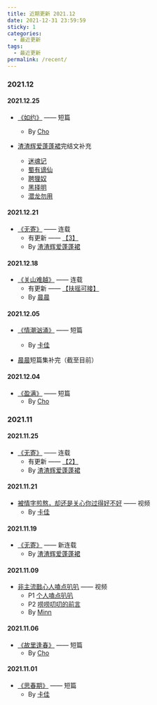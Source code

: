 ```yaml
---
title: 近期更新 2021.12
date: 2021-12-31 23:59:59
sticky: 1
categories: 
  - 最近更新
tags: 
  - 最近更新
permalink: /recent/
---
```


### 2021.12

#### 2021.12.25

- <a href="/pages/bf37c6/">《如约》</a> —— 短篇
  - By [Cho](/categories/?category=Cho)

- [渣渣辉爱蓬蓬裙](/categories/?category=渣渣辉爱蓬蓬裙)完结文补充
  - <a href="/pages/3a464a/">迷魂记</a>
  - <a href="/pages/860174/">蜀有谪仙</a>
  - <a href="/pages/628240/">聘狸奴</a>
  - <a href="/pages/cc5dfb/">黑择明</a>
  - <a href="/pages/105ad6/">潜龙勿用</a>

#### 2021.12.21

- <a href="/pages/491055/">《无寄》</a> —— 连载
  - 有更新 —— <a href="/pages/491055/#3">【3】</a>
  - By [渣渣辉爱蓬蓬裙](/categories/?category=渣渣辉爱蓬蓬裙)

#### 2021.12.18

- <a href="/pages/751f20/">《关山难越》</a> —— 连载
  - 有更新 —— <a href="/pages/751f20/#扶摇可接">【扶摇可接】</a>
  - By [晨晨](/categories/?category=晨晨)

#### 2021.12.05

- <a href="/pages/f9e0d0/">《情潮汹涌》</a> —— 短篇
  - By [卡佳](/categories/?category=卡佳)

- [晨晨](/categories/?category=晨晨)短篇集补完（截至目前）

#### 2021.12.04

- <a href="/pages/9437c1/">《盈满》</a> —— 短篇
  - By [Cho](/categories/?category=Cho)<!-- more -->

### 2021.11

#### 2021.11.25

- <a href="/pages/491055/">《无寄》</a> —— 连载
  - 有更新 —— <a href="/pages/491055/#2">【2】</a>
  - By [渣渣辉爱蓬蓬裙](/categories/?category=渣渣辉爱蓬蓬裙)

#### 2021.11.21

- <a href="/pages/a5bc44/">被情字煎熬，却还是关心你过得好不好</a> —— 视频
  - By [卡佳](/categories/?category=卡佳)

#### 2021.11.19

- <a href="/pages/491055/">《无寄》</a> —— 新连载
  - By [渣渣辉爱蓬蓬裙](/categories/?category=渣渣辉爱蓬蓬裙)

#### 2021.11.09

- <a href="/video/#非主流戬心人">非主流戬心人嗑点叭叭</a> —— 视频
  - P1 <a href="/pages/a85947/">个人嗑点叭叭</a>
  - P2 <a href="/pages/eb275e/">唠唠叨叨的前言</a>
  - By [Minn](/categories/?category=Minn)

#### 2021.11.06

- <a href="/pages/678e85/">《故里逢春》</a> —— 短篇
  - By [Cho](/categories/?category=Cho)

#### 2021.11.01

- <a href="/pages/79d800/">《思春期》</a> —— 短篇
  - By [卡佳](/categories/?category=卡佳)
